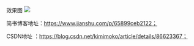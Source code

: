 效果图   ![](https://upload-images.jianshu.io/upload_images/6865670-184cd6870b5f399c.png?imageMogr2/auto-orient/strip%7CimageView2/2/w/745/format/webp)

简书博客地址：https://www.jianshu.com/p/65899ceb2122；

CSDN地址 ：https://blog.csdn.net/kimimoko/article/details/86623367；
